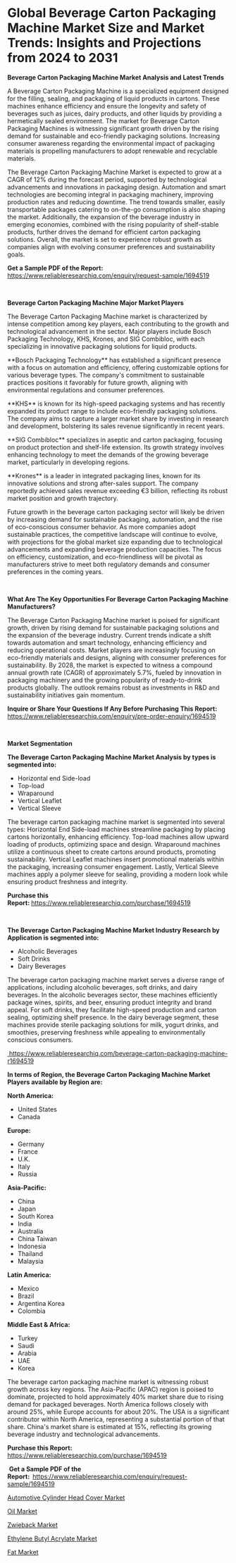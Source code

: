 <p><h1>Global Beverage Carton Packaging Machine Market Size and Market Trends: Insights and Projections from 2024 to 2031</h1></p><p><strong>Beverage Carton Packaging Machine Market Analysis and Latest Trends</strong></p>
<p><p>A Beverage Carton Packaging Machine is a specialized equipment designed for the filling, sealing, and packaging of liquid products in cartons. These machines enhance efficiency and ensure the longevity and safety of beverages such as juices, dairy products, and other liquids by providing a hermetically sealed environment. The market for Beverage Carton Packaging Machines is witnessing significant growth driven by the rising demand for sustainable and eco-friendly packaging solutions. Increasing consumer awareness regarding the environmental impact of packaging materials is propelling manufacturers to adopt renewable and recyclable materials.</p><p>The Beverage Carton Packaging Machine Market is expected to grow at a CAGR of 12% during the forecast period, supported by technological advancements and innovations in packaging design. Automation and smart technologies are becoming integral in packaging machinery, improving production rates and reducing downtime. The trend towards smaller, easily transportable packages catering to on-the-go consumption is also shaping the market. Additionally, the expansion of the beverage industry in emerging economies, combined with the rising popularity of shelf-stable products, further drives the demand for efficient carton packaging solutions. Overall, the market is set to experience robust growth as companies align with evolving consumer preferences and sustainability goals.</p></p>
<p><strong>Get a Sample PDF of the Report:&nbsp;</strong> <a href="https://www.reliableresearchiq.com/enquiry/request-sample/1694519?utm_campaign=1720&utm_medium=2&utm_source=Github&utm_content=ia&utm_term=17122024&utm_id=beverage-carton-packaging-machine">https://www.reliableresearchiq.com/enquiry/request-sample/1694519</a></p>
<p>&nbsp;</p>
<p><strong>Beverage Carton Packaging Machine Major Market Players</strong></p>
<p><p>The Beverage Carton Packaging Machine market is characterized by intense competition among key players, each contributing to the growth and technological advancement in the sector. Major players include Bosch Packaging Technology, KHS, Krones, and SIG Combibloc, with each specializing in innovative packaging solutions for liquid products.</p><p>**Bosch Packaging Technology** has established a significant presence with a focus on automation and efficiency, offering customizable options for various beverage types. The company's commitment to sustainable practices positions it favorably for future growth, aligning with environmental regulations and consumer preferences.</p><p>**KHS** is known for its high-speed packaging systems and has recently expanded its product range to include eco-friendly packaging solutions. The company aims to capture a larger market share by investing in research and development, bolstering its sales revenue significantly in recent years.</p><p>**SIG Combibloc** specializes in aseptic and carton packaging, focusing on product protection and shelf-life extension. Its growth strategy involves enhancing technology to meet the demands of the growing beverage market, particularly in developing regions.</p><p>**Krones** is a leader in integrated packaging lines, known for its innovative solutions and strong after-sales support. The company reportedly achieved sales revenue exceeding €3 billion, reflecting its robust market position and growth trajectory.</p><p>Future growth in the beverage carton packaging sector will likely be driven by increasing demand for sustainable packaging, automation, and the rise of eco-conscious consumer behavior. As more companies adopt sustainable practices, the competitive landscape will continue to evolve, with projections for the global market size expanding due to technological advancements and expanding beverage production capacities. The focus on efficiency, customization, and eco-friendliness will be pivotal as manufacturers strive to meet both regulatory demands and consumer preferences in the coming years.</p></p>
<p>&nbsp;</p>
<p><strong>What Are The Key Opportunities For Beverage Carton Packaging Machine Manufacturers?</strong></p>
<p><p>The Beverage Carton Packaging Machine market is poised for significant growth, driven by rising demand for sustainable packaging solutions and the expansion of the beverage industry. Current trends indicate a shift towards automation and smart technology, enhancing efficiency and reducing operational costs. Market players are increasingly focusing on eco-friendly materials and designs, aligning with consumer preferences for sustainability. By 2028, the market is expected to witness a compound annual growth rate (CAGR) of approximately 5.7%, fueled by innovation in packaging machinery and the growing popularity of ready-to-drink products globally. The outlook remains robust as investments in R&D and sustainability initiatives gain momentum.</p></p>
<p><strong>Inquire or Share Your Questions If Any Before Purchasing This Report:</strong> <a href="https://www.reliableresearchiq.com/enquiry/pre-order-enquiry/1694519?utm_campaign=1720&utm_medium=2&utm_source=Github&utm_content=ia&utm_term=17122024&utm_id=beverage-carton-packaging-machine">https://www.reliableresearchiq.com/enquiry/pre-order-enquiry/1694519</a></p>
<p>&nbsp;</p>
<p><strong>Market Segmentation</strong></p>
<p><strong>The Beverage Carton Packaging Machine Market Analysis by types is segmented into:</strong></p>
<p><ul><li>Horizontal end Side-load</li><li>Top-load</li><li>Wraparound</li><li>Vertical Leaflet</li><li>Vertical Sleeve</li></ul></p>
<p><p>The beverage carton packaging machine market is segmented into several types: Horizontal End Side-load machines streamline packaging by placing cartons horizontally, enhancing efficiency. Top-load machines allow upward loading of products, optimizing space and design. Wraparound machines utilize a continuous sheet to create cartons around products, promoting sustainability. Vertical Leaflet machines insert promotional materials within the packaging, increasing consumer engagement. Lastly, Vertical Sleeve machines apply a polymer sleeve for sealing, providing a modern look while ensuring product freshness and integrity.</p></p>
<p><strong>Purchase this Report:&nbsp;</strong><a href="https://www.reliableresearchiq.com/purchase/1694519?utm_campaign=1720&utm_medium=2&utm_source=Github&utm_content=ia&utm_term=17122024&utm_id=beverage-carton-packaging-machine">https://www.reliableresearchiq.com/purchase/1694519</a></p>
<p>&nbsp;</p>
<p><strong>The Beverage Carton Packaging Machine Market Industry Research by Application is segmented into:</strong></p>
<p><ul><li>Alcoholic Beverages</li><li>Soft Drinks</li><li>Dairy Beverages</li></ul></p>
<p><p>The beverage carton packaging machine market serves a diverse range of applications, including alcoholic beverages, soft drinks, and dairy beverages. In the alcoholic beverages sector, these machines efficiently package wines, spirits, and beer, ensuring product integrity and brand appeal. For soft drinks, they facilitate high-speed production and carton sealing, optimizing shelf presence. In the dairy beverage segment, these machines provide sterile packaging solutions for milk, yogurt drinks, and smoothies, preserving freshness while appealing to environmentally conscious consumers.</p></p>
<p><a href="https://www.reliableresearchiq.com/beverage-carton-packaging-machine-r1694519?utm_campaign=1720&utm_medium=2&utm_source=Github&utm_content=ia&utm_term=17122024&utm_id=beverage-carton-packaging-machine">&nbsp;https://www.reliableresearchiq.com/beverage-carton-packaging-machine-r1694519</a></p>
<p><strong>In terms of Region, the Beverage Carton Packaging Machine Market Players available by Region are:</strong></p>
<p>
    <p> <strong> North America: </strong>
        <ul>
            <li>United States</li>
            <li>Canada</li>
        </ul>
        </p> 
    <p> <strong> Europe: </strong>
        <ul>
            <li>Germany</li>
            <li>France</li>
            <li>U.K.</li>
            <li>Italy</li>
            <li>Russia</li>
        </ul>
        </p> 
    <p> <strong> Asia-Pacific: </strong>
        <ul>
            <li>China</li>
            <li>Japan</li>
            <li>South Korea</li>
            <li>India</li>
            <li>Australia</li>
            <li>China Taiwan</li>
            <li>Indonesia</li>
            <li>Thailand</li>
            <li>Malaysia</li>
        </ul>
        </p> 
    <p> <strong> Latin America: </strong>
        <ul>
            <li>Mexico</li>
            <li>Brazil</li>
            <li>Argentina Korea</li>
            <li>Colombia</li>
        </ul>
        </p> 
    <p> <strong> Middle East & Africa: </strong>
        <ul>
            <li>Turkey</li>
            <li>Saudi</li>
            <li>Arabia</li>
            <li>UAE</li>
            <li>Korea</li>
        </ul>
    </p>
    </p>
<p><p>The beverage carton packaging machine market is witnessing robust growth across key regions. The Asia-Pacific (APAC) region is poised to dominate, projected to hold approximately 40% market share due to rising demand for packaged beverages. North America follows closely with around 25%, while Europe accounts for about 20%. The USA is a significant contributor within North America, representing a substantial portion of that share. China's market share is estimated at 15%, reflecting its growing beverage industry and technological advancements.</p></p>
<p><strong>Purchase this Report: </strong><a href="https://www.reliableresearchiq.com/purchase/1694519?utm_campaign=1720&utm_medium=2&utm_source=Github&utm_content=ia&utm_term=17122024&utm_id=beverage-carton-packaging-machine">https://www.reliableresearchiq.com/purchase/1694519</a></p>
<p>&nbsp;<strong>Get a Sample PDF of the Report:&nbsp;&nbsp;</strong><a href="https://www.reliableresearchiq.com/enquiry/request-sample/1694519?utm_campaign=1720&utm_medium=2&utm_source=Github&utm_content=ia&utm_term=17122024&utm_id=beverage-carton-packaging-machine">https://www.reliableresearchiq.com/enquiry/request-sample/1694519</a></p>
<p><strong></strong></p>
<p><p><a href="https://github.com/marlanamarvn/Market-Research-Report-List-1/blob/main/automotive-cylinder-head-cover-market.md?utm_campaign=1720&utm_medium=2&utm_source=Github&utm_content=ia&utm_term=17122024&utm_id=beverage-carton-packaging-machine">Automotive Cylinder Head Cover Market</a></p><p><a href="https://www.linkedin.com/pulse/projected-growth-oil-market-2024-2031-94-cagr-key-drivers-suqac?utm_campaign=1720&utm_medium=2&utm_source=Github&utm_content=ia&utm_term=17122024&utm_id=beverage-carton-packaging-machine">Oil Market</a></p><p><a href="https://www.linkedin.com/pulse/zwieback-market-research-report-exploring-size-revenue-lmyzc?utm_campaign=1720&utm_medium=2&utm_source=Github&utm_content=ia&utm_term=17122024&utm_id=beverage-carton-packaging-machine">Zwieback Market</a></p><p><a href="https://www.linkedin.com/pulse/a-mkt-nova-vc8zf?utm_campaign=1720&utm_medium=2&utm_source=Github&utm_content=ia&utm_term=17122024&utm_id=beverage-carton-packaging-machine">Ethylene Butyl Acrylate Market</a></p><p><a href="https://www.linkedin.com/pulse/fat-market-demand-revenue-growth-129-cagr-forecast-from-qc8kc?utm_campaign=1720&utm_medium=2&utm_source=Github&utm_content=ia&utm_term=17122024&utm_id=beverage-carton-packaging-machine">Fat Market</a></p></p>